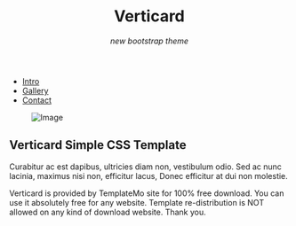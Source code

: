 <html>

  
  
  <body>

<div class="tm-page-container mx-auto">
    <header class="tm-header text-center">
      <h1 class="tm-title text-uppercase">Verticard</h1>
      <p class="tm-primary-color"><i>new bootstrap theme</i></p>
    </header>

  <section class="tm-section">
      <nav class="tm-nav">
        <ul>
          <li class="active">
            <a href="index.html"><span class="tm-nav-deco"></span>Intro</a>
          </li>
          <li>
            <a href="gallery.html"><span class="tm-nav-deco"></span>Gallery</a>
          </li>
          <li>
            <a href="contact.html"><span class="tm-nav-deco"></span>Contact</a>
          </li>
        </ul>
      </nav>
      <div class="tm-content-container">
        <figure class="mb-0">
          <img src="img/img-1.jpg" alt="Image" class="img-fluid tm-img" />
        </figure>
        <div class="tm-content">
          <h2 class="tm-page-title">Verticard Simple CSS Template</h2>
          <p class="mb-4">
            Curabitur ac est dapibus, ultricies diam non, vestibulum odio. Sed
            ac nunc lacinia, maximus nisi non, efficitur lacus, Donec efficitur
            at dui non molestie.
          </p>
          <p>
            Verticard is provided by TemplateMo site for 100% free download. You can use it absolutely free for any website. Template re-distribution is NOT allowed on any kind of download website. Thank you.
          </p>
        </div>
      </div>
    </section>

   
  </div>

  </body
  
</html>
